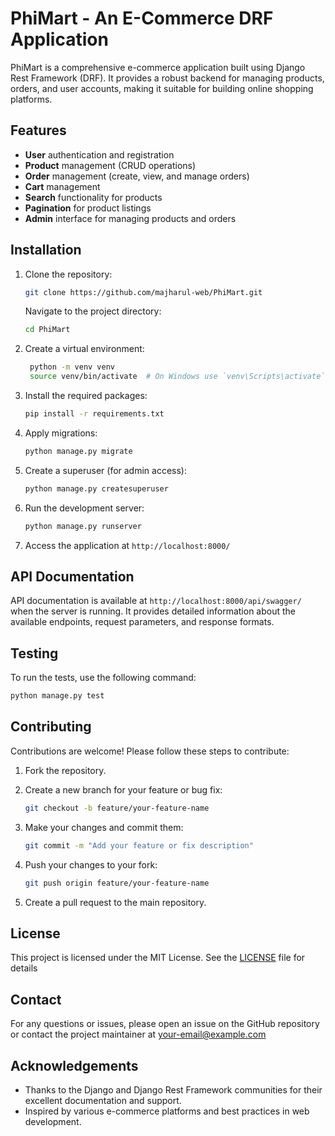 # PhiMart - An E-Commerce DRF Application

PhiMart is a comprehensive e-commerce application built using Django Rest Framework (DRF). It provides a robust backend for managing products, orders, and user accounts, making it suitable for building online shopping platforms.

## Features

- **User** authentication and registration
- **Product** management (CRUD operations)
- **Order** management (create, view, and manage orders)
- **Cart** management
- **Search** functionality for products
- **Pagination** for product listings
- **Admin** interface for managing products and orders

## Installation

1. Clone the repository:
   ```bash
   git clone https://github.com/majharul-web/PhiMart.git
   ```
   Navigate to the project directory:
   ```bash
   cd PhiMart
   ```
2. Create a virtual environment:
   ```bash
    python -m venv venv
    source venv/bin/activate  # On Windows use `venv\Scripts\activate`
   ```
3. Install the required packages:
   ```bash
   pip install -r requirements.txt
   ```
4. Apply migrations:
   ```bash
   python manage.py migrate
   ```
5. Create a superuser (for admin access):
   ```bash
   python manage.py createsuperuser
   ```
6. Run the development server:
   ```bash
   python manage.py runserver
   ```
7. Access the application at `http://localhost:8000/`

## API Documentation

API documentation is available at `http://localhost:8000/api/swagger/` when the server is running. It provides detailed information about the available endpoints, request parameters, and response formats.

## Testing

To run the tests, use the following command:

```bash
python manage.py test
```

## Contributing

Contributions are welcome! Please follow these steps to contribute:

1. Fork the repository.
2. Create a new branch for your feature or bug fix:

   ```bash
   git checkout -b feature/your-feature-name
   ```

3. Make your changes and commit them:
   ```bash
   git commit -m "Add your feature or fix description"
   ```
4. Push your changes to your fork:
   ```bash
   git push origin feature/your-feature-name
   ```
5. Create a pull request to the main repository.

## License

This project is licensed under the MIT License. See the [LICENSE](LICENSE) file for details

## Contact

For any questions or issues, please open an issue on the GitHub repository or contact the project
maintainer at [your-email@example.com](mailto:majharul.dev.alt@gmail.com)

## Acknowledgements

- Thanks to the Django and Django Rest Framework communities for their excellent documentation and support.
- Inspired by various e-commerce platforms and best practices in web development.
